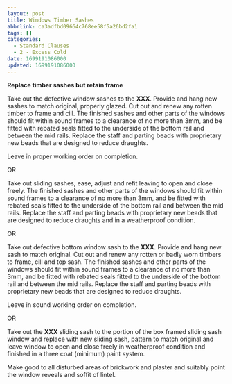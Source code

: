 ```yaml
---
layout: post
title: Windows Timber Sashes
abbrlink: ca3adfbd09664c768ee58f5a26bd2fa1
tags: []
categories:
  - Standard Clauses
  - 2 - Excess Cold
date: 1699191086000
updated: 1699191086000
---
```


**Replace timber sashes but retain frame**

Take out the defective window sashes to the **XXX**. Provide and hang new sashes to match original, properly glazed. Cut out and renew any rotten timber to frame and cill. The finished sashes and other parts of the windows should fit within sound frames to a clearance of no more than 3mm, and be fitted with rebated seals fitted to the underside of the bottom rail and between the mid rails. Replace the staff and parting beads with proprietary new beads that are designed to reduce draughts.

Leave in proper working order on completion.

OR

Take out sliding sashes, ease, adjust and refit leaving to open and close freely. The finished sashes and other parts of the windows should fit within sound frames to a clearance of no more than 3mm, and be fitted with rebated seals fitted to the underside of the bottom rail and between the mid rails. Replace the staff and parting beads with proprietary new beads that are designed to reduce draughts and in a weatherproof condition.

OR

Take out defective bottom window sash to the **XXX**. Provide and hang new sash to match original. Cut out and renew any rotten or badly worn timbers to frame, cill and top sash. The finished sashes and other parts of the windows should fit within sound frames to a clearance of no more than 3mm, and be fitted with rebated seals fitted to the underside of the bottom rail and between the mid rails. Replace the staff and parting beads with proprietary new beads that are designed to reduce draughts.

Leave in sound working order on completion.

OR

Take out the **XXX** sliding sash to the portion of the box framed sliding sash window and replace with new sliding sash, pattern to match original and leave window to open and close freely in weatherproof condition and finished in a three coat (minimum) paint system.

Make good to all disturbed areas of brickwork and plaster and suitably point the window reveals and soffit of lintel.
